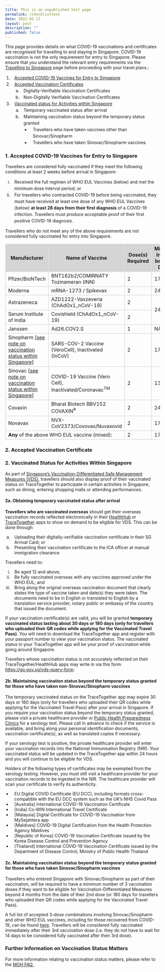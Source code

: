 ```yaml
---
title: This is an unpublished test page
permalink: /checklisttest
date: 2022-02-17
layout: post
description: ""
published: false
---
```

This page provides details on what COVID-19 vaccinations and certificates are recognised for travelling to and staying in Singapore. COVID-19 vaccination is not the only requirement for entry to Singapore. Please ensure that you understand the relevant entry requirements via the <a href="/arriving/overview" target="_blank">Travelling to Singapore</a> page  before proceeding with your travel plans.:

<ol style="padding-left: 20px;">
	<li style="padding-left:10px; line-height:1.5;"><a href="#acceptedvaccines">Accepted COVID-19 Vaccines for Entry to Singapore</a></li>
	<li style="padding-left:10px; line-height:1.5;"><a href="#vaxcert">Accepted Vaccination Certificates</a><ol style="padding-left: 20px; list-style-type:lower-latin;">
		<li style="padding-left:10px; line-height:1.5;">Digitally-Verifiable Vaccination Certificates</li>
		<li style="padding-left:10px; line-height:1.5;">Non-Digitally Verifiable Vaccination Certificates</li>
		</ol></li>
	<li style="padding-left:10px; line-height:1.5;"><a href="#VDSMM">Vaccinated status for Activities within Singapore</a>
	<ol style="padding-left: 20px; list-style-type:lower-latin;">
		<li style="padding-left:10px; line-height:1.5;">Temporary vaccinated status after arrival</li>
		<li style="padding-left:10px; line-height:1.5;">Maintaining vaccination status beyond the temporary status granted<ol style="padding-left: 20px; list-style-type:disc;">
		<li style="padding-left:10px; line-height:1.5;">Travellers who have taken vaccines other than Sinovac/Sinopharm</li>
		<li style="padding-left:10px; line-height:1.5;">Travellers who have taken Sinovac/Sinopharm vaccines</li>
		</ol>
		</li>
		</ol>
	</li>
	</ol> 


<div id="acceptedvaccines"></div>

### 1.	Accepted COVID-19 Vaccines for Entry to Singapore

Travellers are considered fully vaccinated if they meet the following conditions at least 2 weeks before arrival in Singapore:

<ol style="padding-left: 20px; list-style-type:lower-roman;">
		<li style="padding-left:10px; line-height:1.5;">Received the full regimen of WHO EUL Vaccines (below) and met the minimum dose interval period; or</li>
		<li style="padding-left:10px; line-height:1.5;">For travellers who contracted COVID-19 before being vaccinated, they must have received at least one dose of any WHO EUL Vaccines (below) <b>at least 28 days from their first diagnosis</b> of a COVID-19 infection. Travellers must produce acceptable proof of their first positive COVID-19 diagnosis.</li>
</ol>

Travellers who do not meet any of the above requirements are not considered fully vaccinated for entry into Singapore.

<table>
	<thead>
		<tr>
		<th style="margin-top:0px; margin-bottom:0px; font-size:16px;border-left:2px solid #E0E0E0; border-top:2px solid #E0E0E0; border-right:2px solid #E0E0E0; background-color:#d5d5d5;"><b>Manufacturer</b></th>
			<th style="margin-top:0px; margin-bottom:0px; font-size:16px;border-left:2px solid #E0E0E0; border-top:2px solid #E0E0E0; border-right:2px solid #E0E0E0; background-color:#d5d5d5;"><b>Name of Vaccine</b></th>
			<th style=" width:90px; margin-top:0px; margin-bottom:0px; font-size:16px;border-left:2px solid #E0E0E0; border-top:2px solid #E0E0E0; border-right:2px solid #E0E0E0; background-color:#d5d5d5;"><b>Dose(s) Required</b></th>
			<th style="margin-top:0px; margin-bottom:0px; font-size:16px;border-left:2px solid #E0E0E0; border-top:2px solid #E0E0E0; border-right:2px solid #E0E0E0; background-color:#d5d5d5;"><b>Minimum Interval between Doses</b></th>
		</tr>
	</thead>
	<tbody>
		<tr>
			<td style="margin-top:0px; margin-bottom:0px; font-size:16px;border-left:2px solid #E0E0E0; border-top:2px solid #E0E0E0; border-right:2px solid #E0E0E0;">Pfizer/BioNTech</td>
			<td style="margin-top:0px; margin-bottom:0px; font-size:16px;border-left:2px solid #E0E0E0; border-top:2px solid #E0E0E0; border-right:2px solid #E0E0E0;">BNT162b2/COMIRNATY<br/>Tozinameran (INN)</td>
						<td style="margin-top:0px; margin-bottom:0px; font-size:16px;border-left:2px solid #E0E0E0; border-top:2px solid #E0E0E0; border-right:2px solid #E0E0E0;">2</td>
						<td style="margin-top:0px; margin-bottom:0px; font-size:16px;border-left:2px solid #E0E0E0; border-top:2px solid #E0E0E0; border-right:2px solid #E0E0E0;">17 days</td>
		</tr>
		<tr>
			<td style="margin-top:0px; margin-bottom:0px; font-size:16px;border-left:2px solid #E0E0E0; border-top:2px solid #E0E0E0; border-right:2px solid #E0E0E0;">Moderna</td>
						<td style="margin-top:0px; margin-bottom:0px; font-size:16px;border-left:2px solid #E0E0E0; border-top:2px solid #E0E0E0; border-right:2px solid #E0E0E0;">mRNA-1273 / Spikevax</td>
						<td style="margin-top:0px; margin-bottom:0px; font-size:16px;border-left:2px solid #E0E0E0; border-top:2px solid #E0E0E0; border-right:2px solid #E0E0E0;">2</td>
						<td style="margin-top:0px; margin-bottom:0px; font-size:16px;border-left:2px solid #E0E0E0; border-top:2px solid #E0E0E0; border-right:2px solid #E0E0E0;">24 days</td>
		</tr>
				<tr>
			<td style="margin-top:0px; margin-bottom:0px; font-size:16px;border-left:2px solid #E0E0E0; border-top:2px solid #E0E0E0; border-right:2px solid #E0E0E0;">Astrazeneca</td>
								<td style="margin-top:0px; margin-bottom:0px; font-size:16px;border-left:2px solid #E0E0E0; border-top:2px solid #E0E0E0; border-right:2px solid #E0E0E0;">AZD1222-Vaxzeveria (ChAdOx1_nCoV-19)</td>
								<td style="margin-top:0px; margin-bottom:0px; font-size:16px;border-left:2px solid #E0E0E0; border-top:2px solid #E0E0E0; border-right:2px solid #E0E0E0;">2</td>
								<td rowspan="2" style="margin-top:0px; margin-bottom:0px; font-size:16px;border-left:2px solid #E0E0E0; border-top:2px solid #E0E0E0; border-right:2px solid #E0E0E0;">24 days</td>
		</tr>
				<tr>
			<td style="margin-top:0px; margin-bottom:0px; font-size:16px;border-left:2px solid #E0E0E0; border-top:2px solid #E0E0E0; border-right:2px solid #E0E0E0;">Serum Institute of India</td>
								<td style="margin-top:0px; margin-bottom:0px; font-size:16px;border-left:2px solid #E0E0E0; border-top:2px solid #E0E0E0; border-right:2px solid #E0E0E0;">Covishield (ChAdOx1_nCoV-19)</td>
					<td style="margin-top:0px; margin-bottom:0px; font-size:16px;border-left:2px solid #E0E0E0; border-top:2px solid #E0E0E0; border-right:2px solid #E0E0E0;">2</td>
		</tr>
				<tr>
			<td style="margin-top:0px; margin-bottom:0px; font-size:16px;border-left:2px solid #E0E0E0; border-top:2px solid #E0E0E0; border-right:2px solid #E0E0E0;">Janssen</td>
							<td style="margin-top:0px; margin-bottom:0px; font-size:16px;border-left:2px solid #E0E0E0; border-top:2px solid #E0E0E0; border-right:2px solid #E0E0E0;">Ad26.COV2.S</td>
							<td style="margin-top:0px; margin-bottom:0px; font-size:16px;border-left:2px solid #E0E0E0; border-top:2px solid #E0E0E0; border-right:2px solid #E0E0E0;">1</td>
							<td style="margin-top:0px; margin-bottom:0px; font-size:16px;border-left:2px solid #E0E0E0; border-top:2px solid #E0E0E0; border-right:2px solid #E0E0E0;">NA</td>
		</tr>
				<tr>
			<td style="margin-top:0px; margin-bottom:0px; font-size:16px;border-left:2px solid #E0E0E0; border-top:2px solid #E0E0E0; border-right:2px solid #E0E0E0;">Sinopharm [<span style="color:red;"><a href="#sinovaccines">see note on vaccination status within Singapore</a></span>]</td>
							<td style="margin-top:0px; margin-bottom:0px; font-size:16px;border-left:2px solid #E0E0E0; border-top:2px solid #E0E0E0; border-right:2px solid #E0E0E0;">SARS-COV-2 Vaccine (VeroCell), Inactivated (InCoV)</td>
							<td style="margin-top:0px; margin-bottom:0px; font-size:16px;border-left:2px solid #E0E0E0; border-top:2px solid #E0E0E0; border-right:2px solid #E0E0E0;">2</td>
							<td style="margin-top:0px; margin-bottom:0px; font-size:16px;border-left:2px solid #E0E0E0; border-top:2px solid #E0E0E0; border-right:2px solid #E0E0E0;">17 days</td>
		</tr>
						<tr>
			<td style="margin-top:0px; margin-bottom:0px; font-size:16px;border-left:2px solid #E0E0E0; border-top:2px solid #E0E0E0; border-right:2px solid #E0E0E0; border-bottom:2px solid #E0E0E0;">Sinovac [<span style="color:red;"><a href="#sinovaccines">see note on vaccination status within Singapore</a></span>]</td>
							<td style="margin-top:0px; margin-bottom:0px; font-size:16px;border-left:2px solid #E0E0E0; border-top:2px solid #E0E0E0; border-right:2px solid #E0E0E0; border-bottom:2px solid #E0E0E0;">COVID-19 Vaccine (Vero Cell), Inactivated/Coronavac<sup>TM</sup></td>
							<td style="margin-top:0px; margin-bottom:0px; font-size:16px;border-left:2px solid #E0E0E0; border-top:2px solid #E0E0E0; border-right:2px solid #E0E0E0; border-bottom:2px solid #E0E0E0;">2</td>
							<td style="margin-top:0px; margin-bottom:0px; font-size:16px;border-left:2px solid #E0E0E0; border-top:2px solid #E0E0E0; border-right:2px solid #E0E0E0; border-bottom:2px solid #E0E0E0;">13 days</td>
		</tr>
						<tr>
			<td style="margin-top:0px; margin-bottom:0px; font-size:16px;border-left:2px solid #E0E0E0; border-top:2px solid #E0E0E0; border-right:2px solid #E0E0E0;">Covaxin</td>
							<td style="margin-top:0px; margin-bottom:0px; font-size:16px;border-left:2px solid #E0E0E0; border-top:2px solid #E0E0E0; border-right:2px solid #E0E0E0;">Bharat Biotech BBV152 COVAXIN<sup>&#174;</sup></td>
							<td style="margin-top:0px; margin-bottom:0px; font-size:16px;border-left:2px solid #E0E0E0; border-top:2px solid #E0E0E0; border-right:2px solid #E0E0E0;">2</td>
							<td style="margin-top:0px; margin-bottom:0px; font-size:16px;border-left:2px solid #E0E0E0; border-top:2px solid #E0E0E0; border-right:2px solid #E0E0E0;">24 days</td>
		</tr>
		<tr>
			<td style="margin-top:0px; margin-bottom:0px; font-size:16px;border-left:2px solid #E0E0E0; border-top:2px solid #E0E0E0; border-right:2px solid #E0E0E0;">Novavax</td>
							<td style="margin-top:0px; margin-bottom:0px; font-size:16px;border-left:2px solid #E0E0E0; border-top:2px solid #E0E0E0; border-right:2px solid #E0E0E0;">NVX-CoV2373/Covovax/Nuvaxovid</td>
							<td style="margin-top:0px; margin-bottom:0px; font-size:16px;border-left:2px solid #E0E0E0; border-top:2px solid #E0E0E0; border-right:2px solid #E0E0E0;">2</td>
							<td style="margin-top:0px; margin-bottom:0px; font-size:16px;border-left:2px solid #E0E0E0; border-top:2px solid #E0E0E0; border-right:2px solid #E0E0E0;">17 days</td>
		</tr>
		<tr>
			<td colspan="2" style="margin-top:0px; margin-bottom:0px; font-size:16px;border-left:2px solid #E0E0E0; border-top:2px solid #E0E0E0; border-right:2px solid #E0E0E0; border-bottom:2px solid #E0E0E0;"><b>Any</b> of the above WHO EUL vaccine (mixed):</td>
										<td style="margin-top:0px; margin-bottom:0px; font-size:16px;border-left:2px solid #E0E0E0; border-top:2px solid #E0E0E0; border-right:2px solid #E0E0E0; border-bottom:2px solid #E0E0E0;">2</td>
							<td style="margin-top:0px; margin-bottom:0px; font-size:16px;border-left:2px solid #E0E0E0; border-top:2px solid #E0E0E0; border-right:2px solid #E0E0E0; border-bottom:2px solid #E0E0E0;">17 days</td>
		</tr>
	</tbody>
	</table>
	
<div id="vaxcert"></div>

### 2. Accepted Vaccination Certificate




<div id="VDSMM"></div>


### 2.	Vaccinated Status for Activities Within Singapore

As part of <a href="https://go.gov.sg/moh-smm" target="_blank">Singapore’s Vaccination-Differentiated Safe Management Measures (VDS)</a>, travellers should also display proof of their vaccinated status on TraceTogether to participate in certain activities in Singapore, such as dining, entering shopping malls or attending performances.

#### 2a. Obtaining temporary vaccinated status after arrival

<b>Travellers who are vaccinated overseas</b> should get their overseas vaccination records reflected electronically in their [HealthHub](https://www.healthhub.sg/) or [TraceTogether](https://www.tracetogether.gov.sg/) apps to show on demand to be eligible for VDS. This can be done through:

<ol style="padding-left: 20px; list-style-type: lower-latin;">
<li style="padding-left:10px;">Uploading their digitally-verifiable vaccination certificate in their SG Arrival Card; or</li>
<li style="padding-left:10px;">Presenting their vaccination certificate to the ICA officer at manual immigration clearance</li>
	</ol>

Travellers need to:

<ol style="padding-left: 20px; list-style-type: lower-roman;">
<li style="padding-left:10px;">Be aged 12 and above;</li>
<li style="padding-left:10px;">Be fully vaccinated overseas with any vaccines approved under the WHO EUL; and</li>
<li style="padding-left:10px;">Bring along the original overseas vaccination document that clearly states the type of vaccine taken and date(s) they were taken. The documents need to be in English or translated to English by a translation service provider, notary public or embassy of the country that issued the document.</li>
	</ol>

If your vaccination certificate(s) are valid, you will be granted <b>temporary vaccinated status lasting about 30 days or 180 days (only for travellers who uploaded their QR codes while applying for the Vaccinated Travel Pass)</b>. You will need to download the TraceTogether app and register with your passport number to view your vaccination status. The vaccinated status in your TraceTogether app will be your proof of vaccination while going around Singapore. 

Travellers whose vaccination status is not accurately reflected on their TraceTogether/HealthHub apps may write in via this form: <a href="https://go.gov.sg/vds-query-form" target="_blank">https://go.gov.sg/vds-query-form</a>.

#### 2b. Maintaining vaccination status beyond the temporary status granted for those who have taken non-Sinovac/Sinopharm vaccines

The temporary vaccinated status on the TraceTogether app may expire 30 days or 180 days (only for travellers who uploaded their QR codes while applying for the Vaccinated Travel Pass) after your arrival in Singapore. If you require your vaccination status beyond the temporary status granted, please visit a private healthcare provider or <a href="https://phpc.gov.sg" target="_blank">Public Health Preparedness Clinics</a> for a serology test. Please call in advance to check if the service is available, and bring along your personal identification documents, vaccination certificate(s), as well as translated copies if necessary. 

If your serology test is positive, the private healthcare provider will enter your vaccination records into the National Immunisation Registry (NIR). Your vaccinated status will be updated in the TraceTogether app within 24 hours and you will continue to be eligible for VDS.

Holders of the following types of certificates may be exempted from the serology testing. However, you must still visit a healthcare provider for your vaccination records to be ingested in the NIR. The healthcare provider will scan your certificate to verify its authenticity.

<ol style="padding-left: 20px; list-style-type: disc;">
<li style="padding-left:10px;">EU Digital COVID Certificate (EU DCC), including formats cross-compatible with the EU DCC system such as the UK’s NHS Covid Pass</li>
<li style="padding-left:10px;">[Australia] International COVID-19 Vaccination Certificate</li>
<li style="padding-left:10px;">[India] Co-WIN International Travel Certificate</li>
<li style="padding-left:10px;">[Malaysia] Digital Certificate for COVID-19 Vaccination from MySejahtera app</li>
<li style="padding-left:10px;">[Maldives] COVID-19 Digital Certification from the Health Protection Agency Maldives</li>
<li style="padding-left:10px;">[Republic of Korea] COVID-19 Vaccination Certificate issued by the Korea Disease Control and Prevention Agency</li>
<li style="padding-left:10px;">[Thailand] International COVID-19 Vaccination Certificate issued by the Department of Disease Control, Ministry of Public Health Thailand</li>
</ol>


<div id="sinovaccines"></div>

#### 2c. Maintaining vaccination status beyond the temporary status granted for those who have taken Sinovac/Sinopharm vaccines

Travellers who entered Singapore with Sinovac/Sinopharm as part of their vaccination, will be required to have a minimum number of 3 vaccination doses if they want to be eligible for Vaccination-Differentiated Measures beyond 4 months from the date of their 2nd dose (or 180 days for travellers who uploaded their QR codes while applying for the Vaccinated Travel Pass). 

A full list of accepted 3-dose combinations involving Sinovac/Sinopharm and other WHO EUL vaccines, including for those recovered from COVID-19, can be found <a href="https://go.gov.sg/sinovac-mixed-vac-combi" target="_blank">here</a>. Travellers will be considered fully vaccinated immediately after their 3rd vaccination dose (i.e. they do not have to wait for 14 days to be considered fully vaccinated after their 3rd dose).

### Further Information on Vaccination Status Matters

For more information relating to vaccination status matters, please refer to the <a href="https://www.moh.gov.sg/covid-19/vaccination/faqs---post-vaccination-matters" target="_blank">MOH FAQ </a>.

<!--Travellers who entered Singapore with only 2 doses of Sinovac/Sinopharm as part of their vaccination, or had 1 Sinovac/Sinopharm dose as part of a mixed 2-dose regime, will be required to have a minimum number of 3 vaccination doses if they want to be eligible for Vaccination-Differentiated Measures beyond 4 months from the date of their 2nd dose. The 3rd vaccination dose<b>*</b> can be of any WHO EUL vaccine, at an appropriate dosing interval outlined below.

<b>* Note: Travellers wiill be considered to be fully vaccinated immediately after their 3rd vaccination dose. (i.e. they do not have to wait for 14 days to be considered fully vaccinated after their 3rd dose.)</b>


<table style="background-color:#f5f5f5">
<tbody>
    <tr>
				<td style="margin-top:0px; margin-bottom:0px; font-size:18px;border-right:2px solid #E0E0E0;border-left:2px solid #E0E0E0;border-top:2px solid #E0E0E0; border-bottom:2px solid #E0E0E0; ">
					<p style="line-height:1.5;"><b>Three-Dose Combinations involving Sinovac-CoronaVac or Sinopharm to be Considered Fully Vaccinated</b></p>
					<p style="line-height:1.5;font-size:14px; margin-top:10px;"><b>S:</b> <i>Refers to either the Sinovac-Coronavac or Sinopharm vaccine</i></p>
					<p style="line-height:1.5;font-size:14px; margin-top:10px;"><b>W:</b> <i>Refers to a WHO- EUL vaccine excluding Sinovac-Coronavac, Sinopharm, and Johnson & Johnson/Janssen single-dose COVID-19 vaccine</i></p>
					<p style="line-height:1.5;font-size:14px; margin-top:10px;"><b>(A full list of accepted 3-dose combinations including for those recovered from COVID-19 can be found <a href="https://go.gov.sg/sinovac-mixed-vac-combi" target="_blank">here</a>)</b></p>
	    </td>
	</tr>
	</tbody>
	</table>
<table>
	<thead>
		<tr>
		<th style="margin-top:0px; margin-bottom:0px; font-size:16px;border-left:2px solid #E0E0E0; border-top:2px solid #E0E0E0; border-right:2px solid #E0E0E0; background-color:#f5f5f5"><b>First Dose - Second Dose – Third Dose</b></th>
				<th style="margin-top:0px; margin-bottom:0px; font-size:16px;border-left:2px solid #E0E0E0; border-top:2px solid #E0E0E0; border-right:2px solid #E0E0E0; background-color:#f5f5f5"><b>Interval between Doses</b></th>
		</tr>
	</thead>
	<tbody>
		 <tr>
				<td style="margin-top:0px; margin-bottom:0px; font-size:18px;border-right:2px solid #E0E0E0;border-left:2px solid #E0E0E0;border-top:2px solid #E0E0E0; border-bottom:2px solid #E0E0E0; "><ol style="list-style-type:disc;">
					<li>S – W – W </li>
					<li>W – S – W</li>
					</ol></td>
				<td style="margin-top:0px; margin-bottom:0px; font-size:18px;border-right:2px solid #E0E0E0;border-left:2px solid #E0E0E0;border-top:2px solid #E0E0E0; border-bottom:2px solid #E0E0E0; ">The interval between the two <b>W</b> doses should be <a href="#acceptedvaccines">that recommended for the W vaccine or greater</a>.</td>
		</tr>
					 <tr>
				<td style="margin-top:0px; margin-bottom:0px; font-size:18px;border-right:2px solid #E0E0E0;border-left:2px solid #E0E0E0;border-top:2px solid #E0E0E0; border-bottom:2px solid #E0E0E0; "><ol style="list-style-type:disc;">
					<li>S – S – W </li>
					<li>S – S – S</li>
					</ol></td>
				<td style="margin-top:0px; margin-bottom:0px; font-size:18px;border-right:2px solid #E0E0E0;border-left:2px solid #E0E0E0;border-top:2px solid #E0E0E0; border-bottom:2px solid #E0E0E0; "><b>Interval between 1st and 2nd doses</b>
			 <ol style="list-style-type:square;">
					<li style="line-height:1.5; margin-top:13px; font-size:18px;">Sinovac-Coronavac vaccines: 17 days</li>
					<li style="line-height:1.5; margin-top:13px; font-size:18px;">Sinopharm vaccine: 17 days</li>
				 <li style="line-height:1.5; margin-top:13px; font-size:18px;">Sinovac-Coronavac and Sinopharm mixed: 17 days</li>
					</ol>
					<p style="line-height:1.5; margin-top:13px; font-size:18px;"><b>Interval between 2nd and 3rd doses:</b> At least 86 days</p>
			 </td>
		</tr>
			 	 <tr>
				<td style="margin-top:0px; margin-bottom:0px; font-size:18px;border-right:2px solid #E0E0E0;border-left:2px solid #E0E0E0;border-top:2px solid #E0E0E0; border-bottom:2px solid #E0E0E0; "><ol style="list-style-type:disc;">
					<li>W – S – S</li>
					</ol></td>
				<td style="margin-top:0px; margin-bottom:0px; font-size:18px;border-right:2px solid #E0E0E0;border-left:2px solid #E0E0E0;border-top:2px solid #E0E0E0; border-bottom:2px solid #E0E0E0; "><b>Interval between 1st and 2nd doses: </b> No less than 17 days <p style="line-height:1.5; margin-top:13px; font-size:18px;"><b>Interval between 2nd and 3rd doses</b><ol style="list-style-type:square;">
					<li style="line-height:1.5; margin-top:13px; font-size:18px;">If 2nd dose is Sinovac-Coronavac vaccine: 17 days</li>
					<li style="line-height:1.5; margin-top:13px; font-size:18px;">If 2nd dose is Sinopharm vaccine: 17 days</li>
					</ol>
					</p></td>
		</tr>
		 <tr>
				<td style="margin-top:0px; margin-bottom:0px; font-size:18px;border-right:2px solid #E0E0E0;border-left:2px solid #E0E0E0;border-top:2px solid #E0E0E0; border-bottom:2px solid #E0E0E0; "><ol style="list-style-type:disc;">
					<li>S – W – S</li>
					</ol></td>
				<td style="margin-top:0px; margin-bottom:0px; font-size:18px;border-right:2px solid #E0E0E0;border-left:2px solid #E0E0E0;border-top:2px solid #E0E0E0; border-bottom:2px solid #E0E0E0; "><b>Interval between 1st and 2nd doses:</b>  No less than 17 days<p style="line-height:1.5; margin-top:13px; font-size:18px;"><b>Interval between 2nd and 3rd doses:</b> No less than 17 days</p></td>
		</tr>
		</tbody>
		</table>

For more information, please refer to the <a href="https://www.moh.gov.sg/covid-19/vaccination/faqs---post-vaccination-matters" target="_blank">MOH FAQ </a>.-->